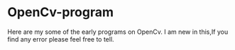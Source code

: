 # OpenCv-program


Here are my some of the early programs on OpenCv. I am new in this,If you find any error please feel free to tell.

